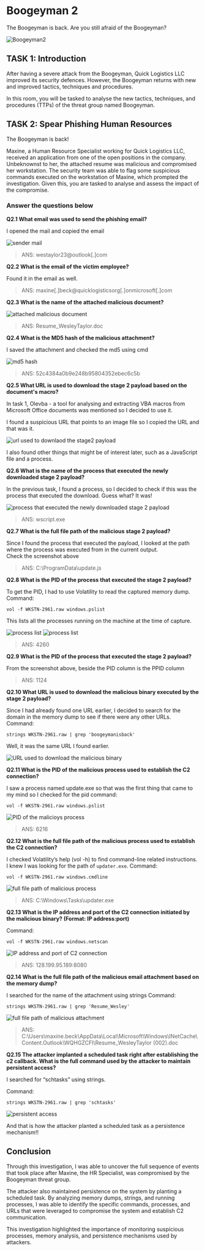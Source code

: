 # Boogeyman 2
The Boogeyman is back. Are you still afraid of the Boogeyman?

![Boogeyman2](assets2/Boogeyman2.png)

## TASK 1: Introduction
After having a severe attack from the Boogeyman, Quick Logistics LLC improved its security defences. However, the Boogeyman returns with new and improved tactics, techniques and procedures. 

In this room, you will be tasked to analyse the new tactics, techniques, and procedures (TTPs) of the threat group named Boogeyman. 

## TASK 2: Spear Phishing Human Resources

The Boogeyman is back!

Maxine, a Human Resource Specialist working for Quick Logistics LLC, received an application from one of the open positions in the company. Unbeknownst to her, the attached resume was malicious and compromised her workstation.
The security team was able to flag some suspicious commands executed on the workstation of Maxine, which prompted the investigation. Given this, you are tasked to analyse and assess the impact of the compromise.

### Answer the questions below

**Q2.1 What email was used to send the phishing email?**

I opened the mail and copied the email

![sender mail](assets2//Task2_screenshot1.png)

> ANS: westaylor23@outlook[.]com

**Q2.2 What is the email of the victim employee?**

Found it in the email as well.

> ANS: maxine[.]beck@quicklogisticsorg[.]onmicrosoft[.]com

**Q2.3 What is the name of the attached malicious document?**

![attached malicious document](assets2/Task2_screenshot2.png)

> ANS: Resume_WesleyTaylor.doc

**Q2.4 What is the MD5 hash of the malicious attachment?**

I saved the attachment and checked the md5 using cmd 

![md5 hash](assets2/Task2_screenshot3.png)

> ANS: 52c4384a0b9e248b95804352ebec6c5b

**Q2.5 What URL is used to download the stage 2 payload based on the document's macro?**

In task 1, Olevba - a tool for analysing and extracting VBA macros from Microsoft Office documents was mentioned so I decided to use it. 

I found a suspicious URL that points to an image file so I copied the URL and that was it.

![url used to downlaod the stage2 payload](assets2/Task2_screenshot4.png)

I also found other things that might be of interest later, such as a JavaScript file and a process.

**Q2.6 What is the name of the process that executed the newly downloaded stage 2 payload?**

In the previous task, I found a process, so I decided to check if this was the process that executed the download. Guess what? It was!

![process that executed the newly downloaded stage 2 payload](assets2/Task2_screenshot5.png)

> ANS: wscript.exe

**Q2.7 What is the full file path of the malicious stage 2 payload?**

Since I found the process that executed the payload, I looked at the path where the process was executed from in the current output.  
Check the screenshot above 

> ANS: C:\ProgramData\update.js

**Q2.8 What is the PID of the process that executed the stage 2 payload?**

To get the PID, I had to use Volatility to read the captured memory dump.  
Command: 
```
vol -f WKSTN-2961.raw windows.pslist
```
This lists all the processes running on the machine at the time of capture.

![process list](assets2/Task2_screenshot6a.png)
![process list](assets2/Task2_screenshot6b.png)

> ANS: 4260

**Q2.9 What is the PID of the process that executed the stage 2 payload?**

From the screenshot above, beside the PID column is the PPID column

> ANS: 1124

**Q2.10 What URL is used to download the malicious binary executed by the stage 2 payload?**

Since I had already found one URL earlier, I decided to search for the domain in the memory dump to see if there were any other URLs.
Command: 
```
strings WKSTN-2961.raw | grep 'boogeymanisback'
```
Well, it was the same URL I found earlier.

![URL used to download the malicious binary](assets2/Task2_screenshot7.png)

**Q2.11 What is the PID of the malicious process used to establish the C2 connection?**

I saw a process named update.exe so that was the first thing that came to my mind so I checked for the pid
command:
```
vol -f WKSTN-2961.raw windows.pslist
```

![PID of the malicioys process](assets2/Task2_screenshot8.png)

> ANS: 6216

**Q2.12 What is the full file path of the malicious process used to establish the C2 connection?**

I checked Volatility’s help (vol -h) to find command-line related instructions. I knew I was looking for the path of `updater.exe`.
Command:
```
vol -f WKSTN-2961.raw windows.cmdline
```

![full file path of malicious process](assets2/Task2_screenshot9.png)

> ANS: C:\Windows\Tasks\updater.exe

**Q2.13 What is the IP address and port of the C2 connection initiated by the malicious binary? (Format: IP address:port)**

Command:
```
vol -f WKSTN-2961.raw windows.netscan
```

![IP address and port of C2 connection](assets2/Task2_screenshot10.png)

> ANS: 128.199.95.189:8080

**Q2.14 What is the full file path of the malicious email attachment based on the memory dump?**

I searched for the name of the attachment using strings 
Command: 
```
strings WKSTN-2961.raw | grep 'Resume_Wesley'
```
![full file path of malicious attachment](assets2/Task2_screenshot11.png)

> ANS: C:\Users\maxine.beck\AppData\Local\Microsoft\Windows\INetCache\Content.Outlook\WQHGZCFI\Resume_WesleyTaylor (002).doc

**Q2.15 The attacker implanted a scheduled task right after establishing the c2 callback. What is the full command used by the attacker to maintain persistent access?**

I searched for “schtasks” using strings.

Command: 
```
strings WKSTN-2961.raw | grep 'schtasks'
```

![persistent access](assets2/Task2_screenshot12.png)

And that is how the attacker planted a scheduled task as a persistence mechanism!!

## Conclusion

Through this investigation, I was able to uncover the full sequence of events that took place after Maxine, the HR Specialist, was compromised by the Boogeyman threat group. 

The attacker also maintained persistence on the system by planting a scheduled task. By analyzing memory dumps, strings, and running processes, I was able to identify the specific commands, processes, and URLs that were leveraged to compromise the system and establish C2 communication.

This investigation highlighted the importance of monitoring suspicious processes, memory analysis, and persistence mechanisms used by attackers. 
